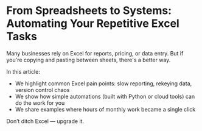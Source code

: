 # From Spreadsheets to Systems: Automating Your Repetitive Excel Tasks

Many businesses rely on Excel for reports, pricing, or data entry. But if you're copying and pasting between sheets, there's a better way.

In this article:
- We highlight common Excel pain points: slow reporting, rekeying data, version control chaos
- We show how simple automations (built with Python or cloud tools) can do the work for you
- We share examples where hours of monthly work became a single click

Don’t ditch Excel — upgrade it.
